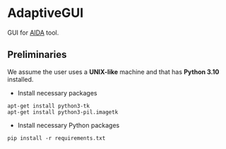 # AdaptiveGUI

GUI for [AIDA](https://github.com/luusi/AIDA) tool.

## Preliminaries

We assume the user uses a **UNIX-like** machine and that has **Python 3.10** installed.

- Install necessary packages
```
apt-get install python3-tk
apt-get install python3-pil.imagetk
```

- Install necessary Python packages
```
pip install -r requirements.txt
```
